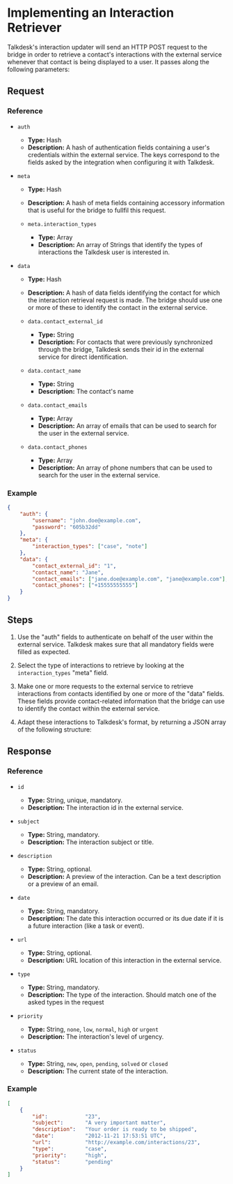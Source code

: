 # Implementing an Interaction Retriever

Talkdesk's interaction updater will send an HTTP POST request to the bridge in order to retrieve a contact's interactions with the external service whenever that contact is being displayed to a user. It passes along the following parameters:

## Request

### Reference

* `auth`
    * **Type:** Hash
    * **Description:** A hash of authentication fields containing a user's credentials within the external service. The keys correspond to the fields asked by the integration when configuring it with Talkdesk.

* `meta`
    * **Type:** Hash
    * **Description:** A hash of meta fields containing accessory information that is useful for the bridge to fullfil this request.

    * `meta.interaction_types`
        * **Type:** Array
        * **Description:** An array of Strings that identify the types of interactions the Talkdesk user is interested in.

* `data`
    * **Type:** Hash
    * **Description:** A hash of data fields identifying the contact for which the interaction retrieval request is made. The bridge should use one or more of these to identify the contact in the external service.

    * `data.contact_external_id`
        * **Type:** String
        * **Description:** For contacts that were previously synchronized through the bridge, Talkdesk sends their id in the external service for direct identification.

    * `data.contact_name`
        * **Type:** String
        * **Description:** The contact's name

    * `data.contact_emails`
        * **Type:** Array
        * **Description:** An array of emails that can be used to search for the user in the external service.

    * `data.contact_phones`
        * **Type:** Array
        * **Description:** An array of phone numbers that can be used to search for the user in the external service.

### Example

```json
{
    "auth": {
        "username": "john.doe@example.com",
        "password": "605b32dd"
    },
    "meta": {
        "interaction_types": ["case", "note"]
    },
    "data": {
        "contact_external_id": "1",
        "contact_name": "Jane",
        "contact_emails": ["jane.doe@example.com", "jane@example.com"],
        "contact_phones": ["+15555555555"]
    }
}
```

## Steps

1. Use the "auth" fields to authenticate on behalf of the user within the external service. Talkdesk makes sure that all mandatory fields were filled as expected.

2. Select the type of interactions to retrieve by looking at the `interaction_types` "meta" field.

3. Make one or more requests to the external service to retrieve interactions from contacts identified by one or more of the "data" fields. These fields provide contact-related information that the bridge can use to identify the contact within the external service.

4. Adapt these interactions to Talkdesk's format, by returning a JSON array of the following structure:

## Response

### Reference

* `id`
    * **Type:** String, unique, mandatory.
    * **Description:** The interaction id in the external service.

* `subject`
    * **Type:** String, mandatory.
    * **Description:** The interaction subject or title.

* `description`
    * **Type:** String, optional.
    * **Description:** A preview of the interaction. Can be a text description or a preview of an email.

* `date`
    * **Type:** String, mandatory.
    * **Description:** The date this interaction occurred or its due date if it is a future interaction (like a task or event).

* `url`
    * **Type:** String, optional.
    * **Description:** URL location of this interaction in the external service.

* `type`
    * **Type:** String, mandatory.
    * **Description:** The type of the interaction. Should match one of the asked types in the request

* `priority`
    * **Type:** String, `none`, `low`, `normal`, `high` or `urgent`
    * **Description:** The interaction's level of urgency.

* `status`
    * **Type:** String, `new`, `open`, `pending`, `solved` or `closed`
    * **Description:** The current state of the interaction.

### Example

```json
[
    {
        "id":            "23",
        "subject":       "A very important matter",
        "description":   "Your order is ready to be shipped",
        "date":          "2012-11-21 17:53:51 UTC",
        "url":           "http://example.com/interactions/23",
        "type":          "case",
        "priority":      "high",
        "status":        "pending"
    }
]
```